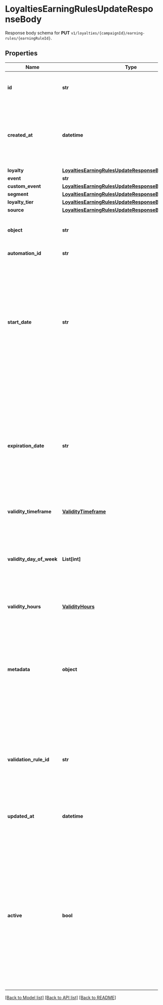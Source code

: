 # LoyaltiesEarningRulesUpdateResponseBody

Response body schema for **PUT** `v1/loyalties/{campaignId}/earning-rules/{earningRuleId}`.

## Properties
Name | Type | Description | Notes
------------ | ------------- | ------------- | -------------
**id** | **str** | Assigned by the Voucherify API, identifies the earning rule object. | [optional] 
**created_at** | **datetime** | Timestamp representing the date and time when the earning rule was created. The value is shown in the ISO 8601 format. | [optional] 
**loyalty** | [**LoyaltiesEarningRulesUpdateResponseBodyLoyalty**](LoyaltiesEarningRulesUpdateResponseBodyLoyalty.md) |  | [optional] 
**event** | **str** |  | [optional] 
**custom_event** | [**LoyaltiesEarningRulesUpdateResponseBodyCustomEvent**](LoyaltiesEarningRulesUpdateResponseBodyCustomEvent.md) |  | [optional] 
**segment** | [**LoyaltiesEarningRulesUpdateResponseBodySegment**](LoyaltiesEarningRulesUpdateResponseBodySegment.md) |  | [optional] 
**loyalty_tier** | [**LoyaltiesEarningRulesUpdateResponseBodyLoyaltyTier**](LoyaltiesEarningRulesUpdateResponseBodyLoyaltyTier.md) |  | [optional] 
**source** | [**LoyaltiesEarningRulesUpdateResponseBodySource**](LoyaltiesEarningRulesUpdateResponseBodySource.md) |  | [optional] 
**object** | **str** | The type of the object represented by JSON. Default is earning_rule. | [optional] [default to 'earning_rule']
**automation_id** | **str** | For internal use by Voucherify. | [optional] 
**start_date** | **str** | Start date defines when the earning rule starts to be active. Activation timestamp is presented in the ISO 8601 format. The earning rule is inactive before this date. If you do not define the start date for an earning rule, it will inherit the campaign start date by default. | [optional] 
**expiration_date** | **str** | Expiration date defines when the earning rule expires. Expiration timestamp is presented in the ISO 8601 format. The earning rule is inactive after this date. If you do not define the expiration date for an earning rule, it will inherit the campaign expiration date by default. | [optional] 
**validity_timeframe** | [**ValidityTimeframe**](ValidityTimeframe.md) |  | [optional] 
**validity_day_of_week** | **List[int]** | Integer array corresponding to the particular days of the week in which the voucher is valid.  - &#x60;0&#x60; Sunday - &#x60;1&#x60; Monday - &#x60;2&#x60; Tuesday - &#x60;3&#x60; Wednesday - &#x60;4&#x60; Thursday - &#x60;5&#x60; Friday - &#x60;6&#x60; Saturday | [optional] 
**validity_hours** | [**ValidityHours**](ValidityHours.md) |  | [optional] 
**metadata** | **object** | The metadata object stores all custom attributes assigned to the earning rule. A set of key/value pairs that you can attach to an earning rule object. It can be useful for storing additional information about the earning rule in a structured format. | [optional] 
**validation_rule_id** | **str** | A unique validation rule identifier assigned by the Voucherify API. The validation rule is verified before points are added to the balance. | [optional] 
**updated_at** | **datetime** | Timestamp representing the date and time when the earning rule was last updated in ISO 8601 format. | [optional] 
**active** | **bool** | A flag to toggle the earning rule on or off. You can disable an earning rule even though it&#39;s within the active period defined by the start_date and expiration_date of the campaign or the earning rule&#39;s own start_date and expiration_date.  - &#x60;true&#x60; indicates an active earning rule - &#x60;false&#x60; indicates an inactive earning rule | [optional] 

[[Back to Model list]](../README.md#documentation-for-models) [[Back to API list]](../README.md#documentation-for-api-endpoints) [[Back to README]](../README.md)


